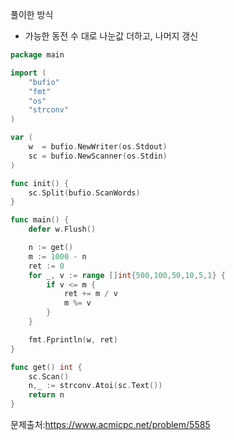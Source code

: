 풀이한 방식
- 가능한 동전 수 대로 나눈값 더하고, 나머지 갱신 

```go
package main

import (
	"bufio"
	"fmt"
	"os"
	"strconv"
)

var (
	w  = bufio.NewWriter(os.Stdout)
	sc = bufio.NewScanner(os.Stdin)
)

func init() {
	sc.Split(bufio.ScanWords)
}

func main() {
	defer w.Flush()

	n := get()
	m := 1000 - n
	ret := 0
	for _, v := range []int{500,100,50,10,5,1} {
		if v <= m {
			ret += m / v
			m %= v
		}
	}

	fmt.Fprintln(w, ret)
}

func get() int {
	sc.Scan()
	n,_ := strconv.Atoi(sc.Text())
	return n
}
```
문제출처:https://www.acmicpc.net/problem/5585

